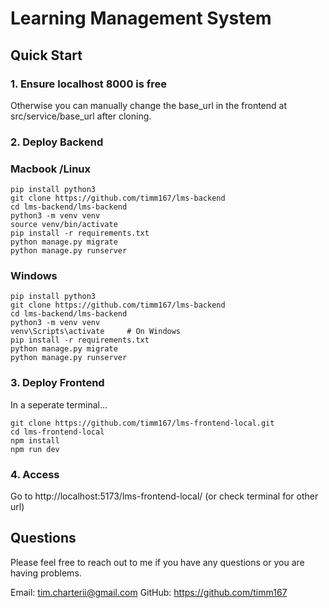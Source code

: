 # Learning Management System

## Quick Start

### 1. Ensure localhost 8000 is free
Otherwise you can manually change the base_url in the frontend at src/service/base_url after cloning.

### 2. Deploy Backend 
### Macbook /Linux
```
pip install python3
git clone https://github.com/timm167/lms-backend
cd lms-backend/lms-backend
python3 -m venv venv
source venv/bin/activate  
pip install -r requirements.txt
python manage.py migrate
python manage.py runserver
```
### Windows
```
pip install python3
git clone https://github.com/timm167/lms-backend
cd lms-backend/lms-backend
python3 -m venv venv
venv\Scripts\activate     # On Windows
pip install -r requirements.txt
python manage.py migrate
python manage.py runserver
```
### 3. Deploy Frontend 

In a seperate terminal...

```
git clone https://github.com/timm167/lms-frontend-local.git
cd lms-frontend-local
npm install
npm run dev
```

### 4. Access
   
Go to http://localhost:5173/lms-frontend-local/ (or check terminal for other url)

## Questions

Please feel free to reach out to me if you have any questions or you are having problems.

Email: tim.charterii@gmail.com
GitHub: https://github.com/timm167

